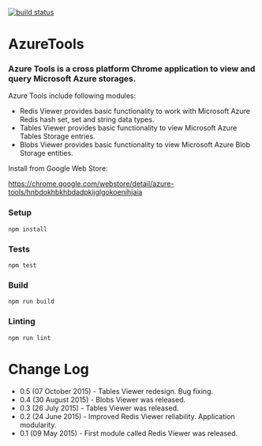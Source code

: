 [![build status](https://img.shields.io/travis/Dorokhov/AzureTools/master.svg?style=flat-square)](https://travis-ci.org/Dorokhov/AzureTools)

# AzureTools
### Azure Tools is a cross platform Chrome application to view and query Microsoft Azure storages.

Azure Tools include following modules:

- Redis Viewer provides basic functionality to work with Microsoft Azure Redis hash set, set and string data types.
- Tables Viewer provides basic functionality to view Microsoft Azure Tables Storage entries.
- Blobs Viewer provides basic functionality to view Microsoft Azure Blob Storage entities.

Install from Google Web Store:

https://chrome.google.com/webstore/detail/azure-tools/hnbdokhbkhbdadpkijglgokoenihjaia

### Setup
```
npm install
```

### Tests
```
npm test
```

### Build
```
npm run build
```

### Linting
```
npm run lint
```

# Change Log
- 0.5 (07 October 2015) - Tables Viewer redesign. Bug fixing.
- 0.4 (30 August 2015) - Blobs Viewer was released.
- 0.3 (26 July 2015) - Tables Viewer was released.
- 0.2 (24 June 2015) - Improved Redis Viewer reliability. Application modularity.
- 0.1 (09 May 2015) - First module called Redis Viewer was released.
